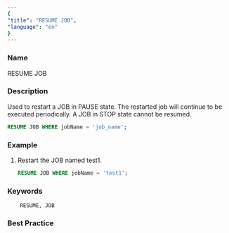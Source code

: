 ```yaml
---
{
"title": "RESUME JOB",
"language": "en"
}
---
```


<!--
Licensed to the Apache Software Foundation (ASF) under one
or more contributor license agreements.  See the NOTICE file
distributed with this work for additional information
regarding copyright ownership.  The ASF licenses this file
to you under the Apache License, Version 2.0 (the
"License"); you may not use this file except in compliance
with the License.  You may obtain a copy of the License at

  http://www.apache.org/licenses/LICENSE-2.0

Unless required by applicable law or agreed to in writing,
software distributed under the License is distributed on an
"AS IS" BASIS, WITHOUT WARRANTIES OR CONDITIONS OF ANY
KIND, either express or implied.  See the License for the
specific language governing permissions and limitations
under the License.
-->



### Name

RESUME JOB

### Description

Used to restart a JOB in PAUSE state. The restarted job will continue to be executed periodically. A JOB in STOP state cannot be resumed.

```sql
RESUME JOB WHERE jobName = 'job_name';
```

### Example

1. Restart the JOB named test1.

   ```sql
   RESUME JOB WHERE jobName = 'test1';
   ```

### Keywords

        RESUME, JOB

### Best Practice



